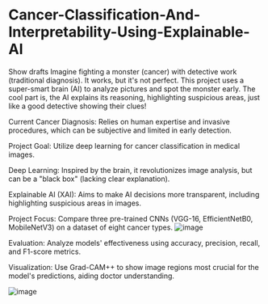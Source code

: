 # Cancer-Classification-And-Interpretability-Using-Explainable-AI
Show drafts    Imagine fighting a monster (cancer) with detective work (traditional diagnosis). It works, but it's not perfect. This project uses a super-smart brain (AI) to analyze pictures and spot the monster early. The cool part is, the AI explains its reasoning, highlighting suspicious areas, just like a good detective showing their clues! 

Current Cancer Diagnosis: Relies on human expertise and invasive procedures, which can be subjective and limited in early detection.

Project Goal: Utilize deep learning for cancer classification in medical images.

Deep Learning: Inspired by the brain, it revolutionizes image analysis, but can be a "black box" (lacking clear explanation).

Explainable AI (XAI): Aims to make AI decisions more transparent, including highlighting suspicious areas in images.

Project Focus: Compare three pre-trained CNNs (VGG-16, EfficientNetB0, MobileNetV3) on a dataset of eight cancer types.
![image](https://github.com/fayyazk09/Cancer-Classification-And-Interpretability-Using-Explainable-AI/assets/92106244/dbf38d12-85a7-4f90-952f-ddbe877c8c21)


Evaluation: Analyze models' effectiveness using accuracy, precision, recall, and F1-score metrics.

Visualization: Use Grad-CAM++ to show image regions most crucial for the model's predictions, aiding doctor understanding.

![image](https://github.com/fayyazk09/Cancer-Classification-And-Interpretability-Using-Explainable-AI/assets/92106244/dd084d84-4826-4033-b1b2-b316fcbd2011)



